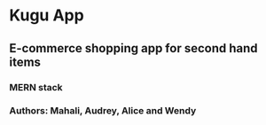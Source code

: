 # Kugu App
## E-commerce shopping app for second hand items
### MERN stack
### Authors: Mahali, Audrey, Alice and Wendy